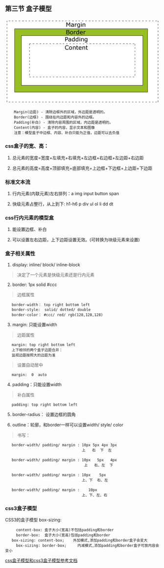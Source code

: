 ## 第三节 盒子模型

 ![avatar](./1.png)

~~~
    Margin(边距) - 清除边框外的区域，外边距是透明的。
    Border(边框) - 围绕在内边距和内容外的边框。  
    Padding(补白) - 清除内容周围的区域，内边距是透明的。
    Content(内容) - 盒子的内容，显示文本和图像  
    注意：模型盒子中边框、内容、补白只能为正值，边距可以去负值  
~~~    

###  css盒子的宽、高：

1.  总元素的宽度=宽度+左填充+右填充+左边框+右边框+左边距+右边距

2.  总元素的高度=高度+顶部填充+底部填充+上边框+下边框+上边距+下边距

###  标准文本流

1.  行内元素(内联元素)左右排列：a img input button span   

2.  快级元素占整行，从上到下: h1-h6 p div ul ol li dd dt

###  css行内元素的模型盒

1.  能设置边框、补白

2.  可以设置左右边距，上下边距设置无效。(可转换为块级元素来设置)

###  盒子相关属性

1. display: inline/ block/ inline-block

>   决定了一个元素是快级元素还是行内元素

2. border: 1px solid #ccc

>  边框属性  

~~~  
   border-width： top right bottom left       
   border-style:  solid/ dotted/ double    
   border-color： #ccc/ red/ rgb(128,128,128)
~~~   

3. margin: 只能设置width

>  边距属性
~~~
   margin: top right bottom left  
   上下相邻的两个盒子边距合并：
   监视边距按照大的边距为准  
~~~

>  设置自动居中

~~~   
   margin:  0  auto
~~~

4. padding：只能设置width   

>  补白属性  

~~~  
   padding: top right bottom left
~~~

5. border-radius： 设置边框的圆角

6. outline：轮廓，和border一样可以设置width/ style/ color    

>  书写：

~~~    
   border-width/ padding/ margin : 10px 5px 4px 3px      
                                   上   右  下  左  

   border-width/ padding/ margin : 10px   5px   4px       
                                    上   右、左  下  

   border-width/ padding/ margin : 10px    5px          
                                   上、下  右、左    

   border-width/ padding/ margin :    10px
                                   上、下、左、右                                     
~~~

###  css3盒子模型

   CSS3的盒子模型 box-sizing:
   
~~~
 	 content-box: 盒子大小(宽高)不包括padding和border    
 	 border-box:  盒子大小(宽高)包括padding和border      
   box-sizing: content-box;    外加模式,添加padding和border盒子会变大      
 	 box-sizing: border-box;     内减模式,添加padding和border盒子可放内容会变小     
~~~

[css盒子模型和css3盒子模型参考文档](https://blog.csdn.net/diligentkong/article/details/61617761)
